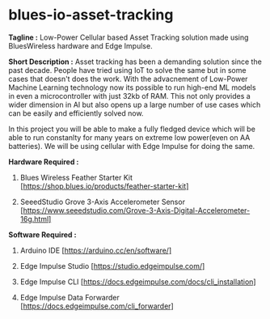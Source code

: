# blues-io-asset-tracking
**Tagline :** Low-Power Cellular based Asset Tracking solution made using BluesWireless hardware and Edge Impulse.

**Short Description :** Asset tracking has been a demanding solution since the past decade. People have tried using IoT to solve the same but in some cases that doesn't does the work. With the advacnement of Low-Power Machine Learning technology now its possible to run high-end ML models in even a microcontroller with just 32kb of RAM. This not only provides a wider dimension in AI but also opens up a large number of use cases which can be easily and efficiently solved now. 

In this project you will be able to make a fully fledged device which will be able to run constanlty for many years on extreme low power(even on AA batteries). We will be using cellular with Edge Impulse for doing the same. 

**Hardware Required :** 

1) Blues Wireless Feather Starter Kit [https://shop.blues.io/products/feather-starter-kit]

2) SeeedStudio Grove 3-Axis Accelerometer Sensor [https://www.seeedstudio.com/Grove-3-Axis-Digital-Accelerometer-16g.html]

**Software Required :**

1) Arduino IDE [https://arduino.cc/en/software/]

2) Edge Impulse Studio [https://studio.edgeimpulse.com/]

3) Edge Impulse CLI [https://docs.edgeimpulse.com/docs/cli_installation]

4) Edge Impulse Data Forwarder [https://docs.edgeimpulse.com/cli_forwarder]

